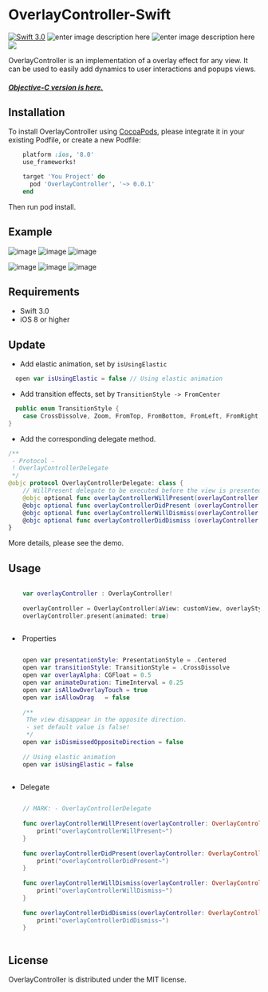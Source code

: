 # OverlayController-Swift
[![Swift 3.0](https://img.shields.io/badge/Swift-3.0-orange.svg?style=flat)](https://developer.apple.com/swift/)
![enter image description here](https://img.shields.io/badge/pod-v0.0.1-brightgreen.svg)
![enter image description here](https://img.shields.io/badge/platform-iOS%208.0%2B-ff69b5152950834.svg) 
<a href="https://github.com/snail-z/OverlayController-Swift/blob/master/LICENSE"><img src="https://img.shields.io/badge/license-MIT-green.svg?style=flat"></a>
  
OverlayController is an implementation of a overlay effect for any view. It can be used to easily add dynamics to user interactions and popups views.
  
#### _[Objective-C version is here.](https://github.com/snail-z/SnailQuickMaskPopups.git)_

## Installation
To install OverlayController using [CocoaPods](https://cocoapods.org "CocoaPods" ), please integrate it in your existing Podfile, or create a new Podfile:

```ruby
    platform :ios, '8.0'
    use_frameworks!

    target 'You Project' do
      pod 'OverlayController', '~> 0.0.1'
    end
```
Then run pod install.

## Example
![image](https://github.com/snail-z/OverlayController-Swift/blob/master/Sample/alert%20style.gif)
![image](https://github.com/snail-z/OverlayController-Swift/blob/master/Sample/slogan%20style.gif?raw=true)
![image](https://github.com/snail-z/OverlayController-Swift/blob/master/Sample/shared%20style.gif?raw=true)

![image](https://github.com/snail-z/OverlayController-Swift/blob/master/Sample/qzone%20style.gif)
![image](https://github.com/snail-z/OverlayController-Swift/blob/master/Sample/sidebar%20style.gif)
![image](https://github.com/snail-z/OverlayController-Swift/blob/master/Sample/sina%20style.gif)


## Requirements

*  Swift 3.0
*  iOS 8 or higher

## Update
* Add elastic animation, set by `isUsingElastic`
```swift
  open var isUsingElastic = false // Using elastic animation
```
* Add transition effects, set by `TransitionStyle -> FromCenter`
```swift
  public enum TransitionStyle {
    case CrossDissolve, Zoom, FromTop, FromBottom, FromLeft, FromRight, FromCenter
}
```
* Add the corresponding delegate method.
```swift
/**
 - Protocol -
 ! OverlayControllerDelegate
 */
@objc protocol OverlayControllerDelegate: class {
    // WillPresent delegate to be executed before the view is presented.
    @objc optional func overlayControllerWillPresent(overlayController: OverlayController)
    @objc optional func overlayControllerDidPresent (overlayController: OverlayController)
    @objc optional func overlayControllerWillDismiss(overlayController: OverlayController)
    @objc optional func overlayControllerDidDismiss (overlayController: OverlayController)
}
```
More details, please see the demo.
  
## Usage

``` swift

    var overlayController : OverlayController!
    
    overlayController = OverlayController(aView: customView, overlayStyle: .BlackTranslucent)
    overlayController.present(animated: true)
    
 ``` 
*  Properties
``` swift

    open var presentationStyle: PresentationStyle = .Centered
    open var transitionStyle: TransitionStyle = .CrossDissolve
    open var overlayAlpha: CGFloat = 0.5
    open var animateDuration: TimeInterval = 0.25
    open var isAllowOverlayTouch = true
    open var isAllowDrag   = false
    
    /**
     The view disappear in the opposite direction.
     - set default value is false!
     */
    open var isDismissedOppositeDirection = false
    
    // Using elastic animation
    open var isUsingElastic = false 
    
 ```
*  Delegate
``` swift

    // MARK: - OverlayControllerDelegate
    
    func overlayControllerWillPresent(overlayController: OverlayController) {
        print("overlayControllerWillPresent~")
    }
    
    func overlayControllerDidPresent(overlayController: OverlayController) {
        print("overlayControllerDidPresent~")
    }
    
    func overlayControllerWillDismiss(overlayController: OverlayController) {
        print("overlayControllerWillDismiss~")
    }
    
    func overlayControllerDidDismiss(overlayController: OverlayController) {
        print("overlayControllerDidDismiss~")
    }
    
 ```
 
## License

OverlayController is distributed under the MIT license.

